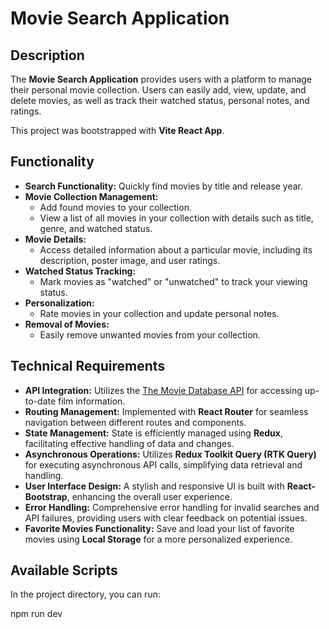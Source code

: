 # Movie Search Application

## Description
The **Movie Search Application** provides users with a platform to manage their personal movie collection. Users can easily add, view, update, and delete movies, as well as track their watched status, personal notes, and ratings.

This project was bootstrapped with **Vite React App**.

## Functionality
- **Search Functionality:** Quickly find movies by title and release year.
- **Movie Collection Management:** 
  - Add found movies to your collection.
  - View a list of all movies in your collection with details such as title, genre, and watched status.
- **Movie Details:** 
  - Access detailed information about a particular movie, including its description, poster image, and user ratings.
- **Watched Status Tracking:** 
  - Mark movies as "watched" or "unwatched" to track your viewing status.
- **Personalization:**
  - Rate movies in your collection and update personal notes.
- **Removal of Movies:** 
  - Easily remove unwanted movies from your collection.

## Technical Requirements
- **API Integration:** Utilizes the [The Movie Database API](https://developer.themoviedb.org/reference/intro/getting-started) for accessing up-to-date film information.
- **Routing Management:** Implemented with **React Router** for seamless navigation between different routes and components.
- **State Management:** State is efficiently managed using **Redux**, facilitating effective handling of data and changes.
- **Asynchronous Operations:** Utilizes **Redux Toolkit Query (RTK Query)** for executing asynchronous API calls, simplifying data retrieval and handling.
- **User Interface Design:** A stylish and responsive UI is built with **React-Bootstrap**, enhancing the overall user experience.
- **Error Handling:** Comprehensive error handling for invalid searches and API failures, providing users with clear feedback on potential issues.
- **Favorite Movies Functionality:** Save and load your list of favorite movies using **Local Storage** for a more personalized experience.

## Available Scripts

In the project directory, you can run:

npm run dev
